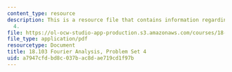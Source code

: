 ```yaml
---
content_type: resource
description: This is a resource file that contains information regarding problem set
  4.
file: https://ol-ocw-studio-app-production.s3.amazonaws.com/courses/18-103-fourier-analysis-fall-2013/a7947cfdbd8c037bac8dae719cd1f97b_MIT18_103F13_pset4.pdf
file_type: application/pdf
resourcetype: Document
title: 18.103 Fourier Analysis, Problem Set 4
uid: a7947cfd-bd8c-037b-ac8d-ae719cd1f97b
---
```

